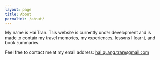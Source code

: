 ```yaml
---
layout: page
title: About
permalink: /about/
---
```


My name is Hai Tran. This website is currently under development and is made to contain my travel memories, my experiences, lessons I learnt, and book summaries. 

Feel free to contact me at my email address:
hai.quang.tran@gmail.com